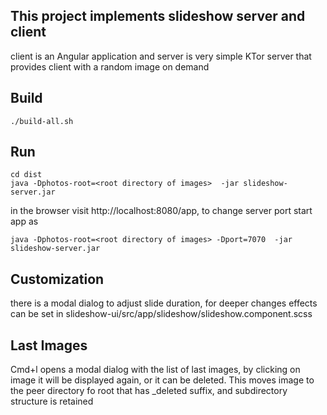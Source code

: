 This project implements slideshow server and client
---

client is an Angular application
and server is very simple KTor server that provides client with a random image on demand


Build
---

    ./build-all.sh


Run
---

    cd dist
    java -Dphotos-root=<root directory of images>  -jar slideshow-server.jar

in the browser visit http://localhost:8080/app, to change server port start app as

    java -Dphotos-root=<root directory of images> -Dport=7070  -jar slideshow-server.jar



Customization
---
there is a modal dialog to adjust slide duration, for deeper changes
 effects can be set in slideshow-ui/src/app/slideshow/slideshow.component.scss

Last Images
---

Cmd+l opens a modal dialog with the list of last images, by clicking on image it will be displayed again, or 
it can be deleted. This moves image to the peer directory fo root that has _deleted suffix, and subdirectory
structure is retained
